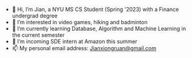 - 👋 Hi, I’m Jian, a NYU MS CS Student (Spring '2023) with a Finance undergrad degree
- 👀 I’m interested in video games, hiking and badminton
- 🌱 I’m currently learning Database, Algorithm and Machine Learning in the current semester
- 💞️ I’m incoming SDE intern at Amazon this summer
- 📫 My personal email address: Jianxiongruan@gmail.com
